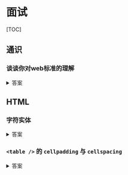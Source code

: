 # 面试

[TOC]

## 通识

### 谈谈你对web标准的理解

<details>
<summary>答案</summary>

Web标准经过精心设计，旨在让广大用户享有最佳的上网体验，同时也确保在网上发布的文件经久不衰。由这些标准设计、构建的网站简化并降低了开发成本，同时又可以让更多人访问，并适应更多的上网设备。随着传统桌面浏览器的进化、新型互联网设备进入市场，经由这些准则开发的网站将继续正常运作。
    
**参考**

* [MDN - Web 标准](https://developer.mozilla.org/zh-CN/docs/Archive/Web_%E6%A0%87%E5%87%86)
* [对web标准的理解](https://www.jianshu.com/p/b9147262ef8e)
* [web前端面试题第一道—web标准](https://www.jianshu.com/p/14c5b7ca56b8)
</details>

## HTML

### 字符实体

<details>
<summary>答案</summary>

在 HTML 中，某些字符是预留的。

在 HTML 中不能使用小于号（`<`）和大于号（`>`），这是因为浏览器会误认为它们是标签。

如果希望正确地显示预留字符，我们必须在 HTML 源代码中使用字符实体（character entities）。 字符实体类似这样：

```html
&entity_name;
&#entity_number;
```

如需显示小于号，我们必须这样写：`&lt;` 或 `&#60;` 或 `&#060;`

> :bulb: 提示: 使用实体名而不是数字的好处是，名称易于记忆。不过坏处是，浏览器也许并不支持所有实体名称（对实体数字的支持却很好）。

#### 不间断空格 <small>(Non-breaking Space)</small>

HTML 中的常用字符实体是不间断空格(`&nbsp;`)。

浏览器总是会截短 HTML 页面中的空格。如果您在文本中写 10 个空格，在显示该页面之前，浏览器会删除它们中的 9 个。如需在页面中增加空格的数量，您需要使用 `&nbsp;` 字符实体。

#### 结合音标符

发音符号是加到字母上的一个"glyph(字形)"。

一些变音符号, 如 尖音符 (` `̀) 和 抑音符 (` `́) 。

变音符号可以出现字母的上面和下面，或者字母里面，或者两个字母间。

变音符号可以与字母、数字字符的组合来使用。

#### HTML 字符实体

> :bulb: 实体名称对大小写敏感！

#### 参考

* [RUNOOB - HTML 字符实体](https://www.runoob.com/html/html-entities.html)
* [W3school - HTML 字符实体](https://www.w3school.com.cn/html/html_entities.asp)

</details>

### `<table />` 的 `cellpadding` 与 `cellspacing`

<details>
<summary>答案</summary>

> HTML5 不支持 `<table />` 的 `cellpadding` 与 `cellspacing` 属性，请使用 CSS 代替。

`cellspacing` 属性规定单元之间的空间，而 `cellpadding` 规定单元边沿与单元内容之间的空间。两个属性均以 `px` 为单位。

#### 引用

* [MDN - `table`](https://developer.mozilla.org/en-US/docs/Web/HTML/Element/table)
* [RUNOOB - HTML `<table>` `cellspacing` 属性](https://www.runoob.com/tags/att-table-cellspacing.html)
</details>